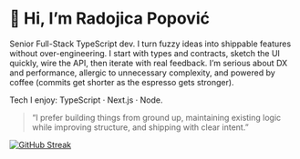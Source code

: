 # 👋 Hi, I’m Radojica Popović  
Senior Full-Stack TypeScript dev. I turn fuzzy ideas into shippable features without over-engineering. I start with types and contracts, sketch the UI quickly, wire the API, then iterate with real feedback. I’m serious about DX and performance, allergic to unnecessary complexity, and powered by coffee (commits get shorter as the espresso gets stronger).
 
Tech I enjoy: TypeScript · Next.js · Node.   
    
 
> “I prefer building things from ground up, maintaining existing logic while improving structure, and shipping with clear intent.”  
  
[![GitHub Streak](https://streak-stats.demolab.com?user=radojicapopovicdev&theme=soft-green&card_width=1200)](https://git.io/streak-stats)

 

